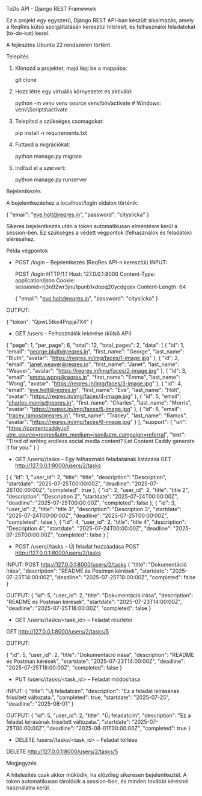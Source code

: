 ToDo API - Django REST Framework

Ez a projekt egy egyszerű, Django REST API-ban készült alkalmazás, amely a ReqRes külső szolgáltatásán keresztül hitelesít, és felhasználói feladatokat (to-do-kat) kezel.

A fejlesztés Ubuntu 22 rendszeren történt.

Telepítés

1. Klónozd a projektet, majd lépj be a mappába:

    git clone <repo-url>

2. Hozz létre egy virtuális környezetet és aktiváld:

    python -m venv venv
    source venv/bin/activate  # Windows: venv\Scripts\activate

3. Telepítsd a szükséges csomagokat:

    pip install -r requirements.txt

4. Futtasd a migrációkat:

    python manage.py migrate

5. Indítsd el a szervert:

    python manage.py runserver

Bejelentkezés

A bejelentkezéshez a localhost/login oldalon történik:

{
  "email": "eve.holt@reqres.in",
  "password": "cityslicka"
}

Sikeres bejelentkezés után a token automatikusan elmentésre kerül a session-ben. Ez szükséges a védett végpontok (felhasználók és feladatok) eléréséhez.

Példa végpontok

- POST /login – Bejelentkezés (ReqRes API-n keresztül)
INPUT:

    POST /login HTTP/1.1
    Host: 127.0.0.1:8000
    Content-Type: application/json
    Cookie: sessionid=rj3n92wr3jnu1punb1xdopq20ycdgqex
    Content-Length: 64

    {
    "email": "eve.holt@reqres.in",
    "password": "cityslicka"
    }


OUTPUT:

{
    "token": "QpwL5tke4Pnpja7X4"
}

- GET /users – Felhasználók lekérése (külső API)

{
    "page": 1,
    "per_page": 6,
    "total": 12,
    "total_pages": 2,
    "data": [
        {
            "id": 1,
            "email": "george.bluth@reqres.in",
            "first_name": "George",
            "last_name": "Bluth",
            "avatar": "https://reqres.in/img/faces/1-image.jpg"
        },
        {
            "id": 2,
            "email": "janet.weaver@reqres.in",
            "first_name": "Janet",
            "last_name": "Weaver",
            "avatar": "https://reqres.in/img/faces/2-image.jpg"
        },
        {
            "id": 3,
            "email": "emma.wong@reqres.in",
            "first_name": "Emma",
            "last_name": "Wong",
            "avatar": "https://reqres.in/img/faces/3-image.jpg"
        },
        {
            "id": 4,
            "email": "eve.holt@reqres.in",
            "first_name": "Eve",
            "last_name": "Holt",
            "avatar": "https://reqres.in/img/faces/4-image.jpg"
        },
        {
            "id": 5,
            "email": "charles.morris@reqres.in",
            "first_name": "Charles",
            "last_name": "Morris",
            "avatar": "https://reqres.in/img/faces/5-image.jpg"
        },
        {
            "id": 6,
            "email": "tracey.ramos@reqres.in",
            "first_name": "Tracey",
            "last_name": "Ramos",
            "avatar": "https://reqres.in/img/faces/6-image.jpg"
        }
    ],
    "support": {
        "url": "https://contentcaddy.io?utm_source=reqres&utm_medium=json&utm_campaign=referral",
        "text": "Tired of writing endless social media content? Let Content Caddy generate it for you."
    }
}

- GET /users/<id>/tasks – Egy felhasználó feladatainak listázása
GET http://127.0.0.1:8000/users/2/tasks

[
    {
        "id": 1,
        "user_id": 2,
        "title": "title",
        "description": "Description",
        "startdate": "2025-07-25T00:00:00Z",
        "deadline": "2025-07-26T00:00:00Z",
        "completed": true
    },
    {
        "id": 2,
        "user_id": 2,
        "title": "title 2",
        "description": "Description 2",
        "startdate": "2025-07-24T00:00:00Z",
        "deadline": "2025-07-25T00:00:00Z",
        "completed": false
    },
    {
        "id": 3,
        "user_id": 2,
        "title": "title 3",
        "description": "Description 3",
        "startdate": "2025-07-24T00:00:00Z",
        "deadline": "2025-07-25T00:00:00Z",
        "completed": false
    },
    {
        "id": 4,
        "user_id": 2,
        "title": "title 4",
        "description": "Description 4",
        "startdate": "2025-07-24T00:00:00Z",
        "deadline": "2025-07-25T00:00:00Z",
        "completed": false
    }
]

- POST /users/<id>/tasks – Új feladat hozzáadása
POST http://127.0.0.1:8000/users/2/tasks

INPUT:
POST http://127.0.0.1:8000/users/2/tasks
{
  "title": "Dokumentáció írása",
  "description": "README és Postman kérések",
  "startdate": "2025-07-23T14:00:00Z",
  "deadline": "2025-07-25T18:00:00Z",
  "completed": false
}

OUTPUT:
{
    "id": 5,
    "user_id": 2,
    "title": "Dokumentáció írása",
    "description": "README és Postman kérések",
    "startdate": "2025-07-23T14:00:00Z",
    "deadline": "2025-07-25T18:00:00Z",
    "completed": false
}

- GET /users/<id>/tasks/<task_id> – Feladat részletei

GET http://127.0.0.1:8000/users/2/tasks/5

OUTPUT:

{
    "id": 5,
    "user_id": 2,
    "title": "Dokumentáció írása",
    "description": "README és Postman kérések",
    "startdate": "2025-07-23T14:00:00Z",
    "deadline": "2025-07-25T18:00:00Z",
    "completed": false
}

- PUT /users/<id>/tasks/<task_id> – Feladat módosítása

INPUT:
{
    "title": "Új feladatcím",
    "description": "Ez a feladat leírásának frissített változata.",
    "completed": true,
    "startdate": "2025-07-25",
    "deadline": "2025-08-01"
}

OUTPUT:
{
    "id": 5,
    "user_id": 2,
    "title": "Új feladatcím",
    "description": "Ez a feladat leírásának frissített változata.",
    "startdate": "2025-07-25T00:00:00Z",
    "deadline": "2025-08-01T00:00:00Z",
    "completed": true
}


- DELETE /users/<id>/tasks/<task_id> – Feladat törlése

DELETE http://127.0.0.1:8000/users/2/tasks/5


Megjegyzés

A hitelesítés csak akkor működik, ha előzőleg sikeresen bejelentkeztél. A token automatikusan tárolódik a session-ben, és minden további kérésnél használatra kerül.
